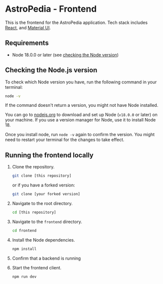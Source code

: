# AstroPedia - Frontend

This is the frontend for the AstroPedia application. Tech stack includes [React](https://react.dev/), and [Material UI](https://material-ui.com/).

## Requirements

- Node 18.0.0 or later (see [checking the Node version](#checking-the-nodejs-version))

## Checking the Node.js version

To check which Node version you have, run the following command in your terminal:

```bash
node -v
```

If the command doesn't return a version, you might not have Node installed.

You can go to [nodejs.org](https://nodejs.org/en/) to download and set up Node (`v18.0.0` or later) on your machine. If you use a version manager for Node, use it to install Node 18.

Once you install node, run `node -v` again to confirm the version. You might need to restart your terminal for the changes to take effect.

## Running the frontend locally

1. Clone the repository.

   ```bash
   git clone [this repository]
   ```

   or if you have a forked version:

   ```bash
   git clone [your forked version]
   ```

2. Navigate to the root directory.

   ```bash
   cd [this repository]
   ```

3. Navigate to the `frontend` directory.

   ```bash
   cd frontend
   ```

4. Install the Node dependencies.

   ```bash
   npm install
   ```

5. Confirm that a backend is running

6. Start the frontend client.

   ```bash
   npm run dev
   ```
